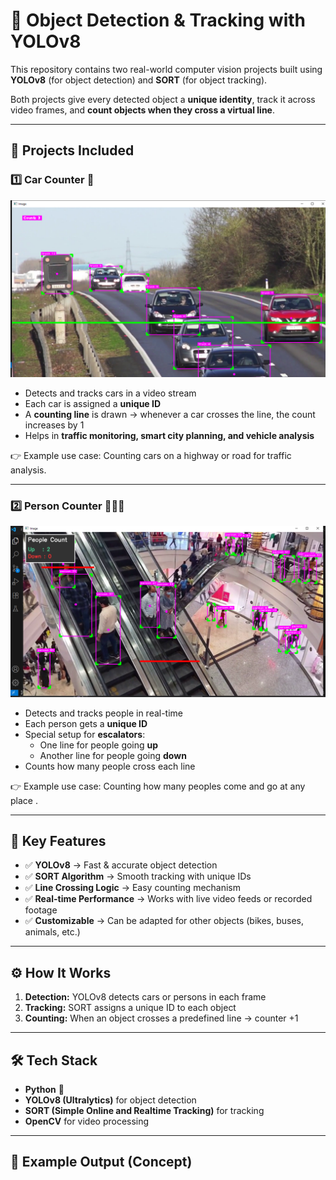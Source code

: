# 🚦 Object Detection & Tracking with YOLOv8

This repository contains two real-world computer vision projects built using **YOLOv8** (for object detection) and **SORT** (for object tracking).  

Both projects give every detected object a **unique identity**, track it across video frames, and **count objects when they cross a virtual line**.  

---

## 📌 Projects Included

### 1️⃣ Car Counter 🚗

![App Screenshot](Project1-CarCounter/screenshot.PNG)

- Detects and tracks cars in a video stream  
- Each car is assigned a **unique ID**  
- A **counting line** is drawn → whenever a car crosses the line, the count increases by 1  
- Helps in **traffic monitoring, smart city planning, and vehicle analysis**  

👉 Example use case: Counting cars on a highway or road for traffic analysis.  

---

### 2️⃣ Person Counter 🧑‍🤝‍🧑

![App Screenshot](Project2-PersonCounter/screenshot.PNG)

- Detects and tracks people in real-time  
- Each person gets a **unique ID**  
- Special setup for **escalators**:
  - One line for people going **up**  
  - Another line for people going **down**  
- Counts how many people cross each line  

👉 Example use case: Counting how many peoples come and go at any place .  

---

## 🔑 Key Features
- ✅ **YOLOv8** → Fast & accurate object detection  
- ✅ **SORT Algorithm** → Smooth tracking with unique IDs  
- ✅ **Line Crossing Logic** → Easy counting mechanism  
- ✅ **Real-time Performance** → Works with live video feeds or recorded footage  
- ✅ **Customizable** → Can be adapted for other objects (bikes, buses, animals, etc.)  

---

## ⚙️ How It Works
1. **Detection:** YOLOv8 detects cars or persons in each frame  
2. **Tracking:** SORT assigns a unique ID to each object  
3. **Counting:** When an object crosses a predefined line → counter +1  

---

## 🛠️ Tech Stack
- **Python** 🐍  
- **YOLOv8 (Ultralytics)** for object detection  
- **SORT (Simple Online and Realtime Tracking)** for tracking  
- **OpenCV** for video processing  

---

## 📸 Example Output (Concept)

